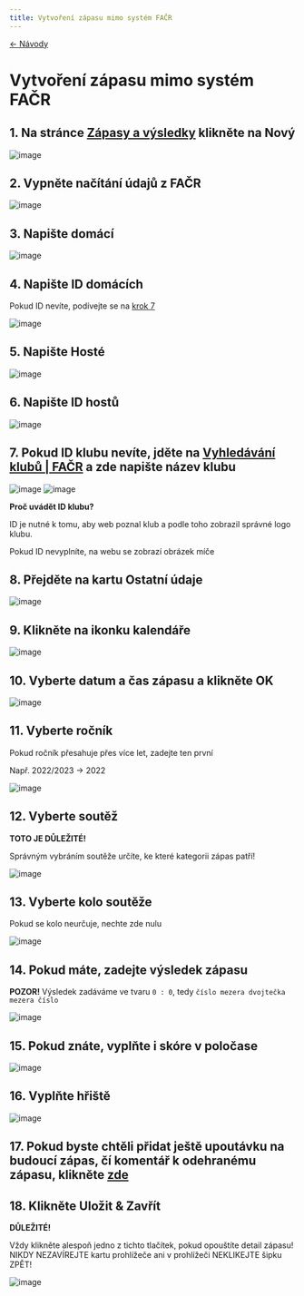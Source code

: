 ```yaml
---
title: Vytvoření zápasu mimo systém FAČR
---
```


[<- Návody](../)

# Vytvoření zápasu mimo systém FAČR

## 1. Na stránce <a href="https://loko-fotbal.cz/administrator/index.php?option=com_blcomcontent&view=matches" target="_blank">Zápasy a výsledky</a> klikněte na Nový

![image](https://user-images.githubusercontent.com/72446087/226929099-d6545210-3d19-4d2a-9428-8f3fd14a1967.png)

## 2. Vypněte načítání údajů z FAČR

![image](https://user-images.githubusercontent.com/72446087/226929847-3f9484ee-52e4-414e-a11d-a5c171af5b8e.png)

## 3. Napište domácí
![image](https://user-images.githubusercontent.com/72446087/226929876-55e055b5-c9f6-4493-90b0-3c698ddacd0d.png)

## 4. Napište ID domácích
Pokud ID nevíte, podívejte se na [krok 7](https://rblaha15.github.io/loko-navody/novy-zapas#7-pokud-id-klubu-nev%C3%ADte-jd%C4%9Bte-na-vyhled%C3%A1v%C3%A1n%C3%AD-klub%C5%AF--fa%C4%8Dr-a-zde-napi%C5%A1te-n%C3%A1zev-klubu)

![image](https://user-images.githubusercontent.com/72446087/226929910-7667da12-df91-4f55-9dfa-f8724defc0b6.png)

## 5. Napište Hosté

![image](https://user-images.githubusercontent.com/72446087/226929955-d5545c17-143d-4845-a39c-0882dedfbfb3.png)

## 6. Napište ID hostů

![image](https://user-images.githubusercontent.com/72446087/226931351-81843714-28cb-4630-aa84-aeb4deb819b1.png)

## 7. Pokud ID klubu nevíte, jděte na <a href="https://facr.fotbal.cz/club/hledej" target="_blank">Vyhledávání klubů | FAČR</a> a zde napište název klubu

![image](https://user-images.githubusercontent.com/72446087/226931370-ba6294c8-5dd1-44e6-917c-1ee63e6ccdb0.png)
![image](https://user-images.githubusercontent.com/72446087/226931397-fc1c23de-608d-4e7d-9957-a2e52f2f7fbd.png)

**Proč uvádět ID klubu?**

ID je nutné k tomu, aby web poznal klub a podle toho zobrazil správné logo klubu.

Pokud ID nevyplníte, na webu se zobrazí obrázek míče

## 8. Přejděte na kartu Ostatní údaje

![image](https://user-images.githubusercontent.com/72446087/226931431-9fc9dba3-41a3-4d9c-a519-abfb788d3f13.png)

## 9. Klikněte na ikonku kalendáře

![image](https://user-images.githubusercontent.com/72446087/226931464-be0d10a4-4b5b-469c-ab27-a3200ab7ab4d.png)

## 10. Vyberte datum a čas zápasu a klikněte OK

![image](https://user-images.githubusercontent.com/72446087/226931490-3f3378c0-cbb1-45a3-8ee0-39a99d4e8ee4.png)

## 11. Vyberte ročník
Pokud ročník přesahuje přes více let, zadejte ten první

Např. 2022/2023 -> 2022

![image](https://user-images.githubusercontent.com/72446087/226931538-ef0182a4-ab21-42c0-8897-e7552695b7b1.png)

## 12. Vyberte soutěž
**TOTO JE DŮLEŽITÉ!**

Správným vybráním soutěže určíte, ke které kategorii zápas patří!

![image](https://user-images.githubusercontent.com/72446087/226931579-04f305e5-16f0-44d6-bb86-4d64cc149be6.png)

## 13. Vyberte kolo soutěže
Pokud se kolo neurčuje, nechte zde nulu

![image](https://user-images.githubusercontent.com/72446087/226931619-faa2d9b7-8d16-4baf-92b9-0abed6d2616e.png)

## 14. Pokud máte, zadejte výsledek zápasu
**POZOR!** Výsledek zadáváme ve tvaru `0 : 0`, tedy `číslo mezera dvojtečka mezera číslo`

![image](https://user-images.githubusercontent.com/72446087/226931647-bd492805-7ce8-4216-ba9c-4075c62b638e.png)

## 15. Pokud znáte, vyplňte i skóre v poločase

![image](https://user-images.githubusercontent.com/72446087/226931687-43946b80-e8b9-46a2-a1c8-4478b2598a70.png)

## 16. Vyplňte hřiště

![image](https://user-images.githubusercontent.com/72446087/226931732-6566c2cd-48e7-468e-a0d6-48f4a8915b16.png)

## 17. Pokud byste chtěli přidat ještě upoutávku na budoucí zápas, čí komentář k odehranému zápasu, klikněte [zde](https://rblaha15.github.io/loko-navody/novinky)

## 18. Klikněte Uložit & Zavřít
**DŮLEŽITÉ!**

Vždy klikněte alespoň jedno z tichto tlačítek, pokud opouštíte detail zápasu! NIKDY NEZAVÍREJTE kartu prohlížeče ani v prohlížeči NEKLIKEJTE šipku ZPĚT!

![image](https://user-images.githubusercontent.com/72446087/226931764-f7a1e99e-c581-4dc9-87c8-bc17d798463c.png)
